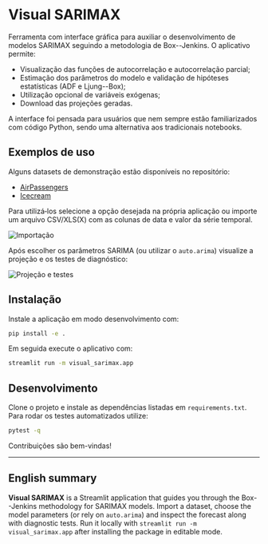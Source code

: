 # Visual SARIMAX

Ferramenta com interface gráfica para auxiliar o desenvolvimento de modelos SARIMAX seguindo a metodologia de Box--Jenkins. O aplicativo permite:

- Visualização das funções de autocorrelação e autocorrelação parcial;
- Estimação dos parâmetros do modelo e validação de hipóteses estatísticas (ADF e Ljung--Box);
- Utilização opcional de variáveis exógenas;
- Download das projeções geradas.

A interface foi pensada para usuários que nem sempre estão familiarizados com código Python, sendo uma alternativa aos tradicionais notebooks.

## Exemplos de uso

Alguns datasets de demonstração estão disponíveis no repositório:

- [AirPassengers](https://www.kaggle.com/chirag19/air-passengers)
- [Icecream](https://www3.nd.edu/~busiforc/handouts/Data%20and%20Stories/regression/ice%20cream%20consumption/icecream.html)

Para utilizá‑los selecione a opção desejada na própria aplicação ou importe um arquivo CSV/XLS(X) com as colunas de data e valor da série temporal.

![Importação](https://github.com/ricardozago/Streamlit_SARIMAX/blob/main/Imagens/01%20-%20Importa%C3%A7%C3%A3o.png)

Após escolher os parâmetros SARIMA (ou utilizar o `auto.arima`) visualize a projeção e os testes de diagnóstico:

![Projeção e testes](https://github.com/ricardozago/Streamlit_SARIMAX/blob/main/Imagens/03%20-%20Proje%C3%A7%C3%A3o%20e%20testes.png)

## Instalação

Instale a aplicação em modo desenvolvimento com:

```bash
pip install -e .
```

Em seguida execute o aplicativo com:

```bash
streamlit run -m visual_sarimax.app
```

## Desenvolvimento

Clone o projeto e instale as dependências listadas em `requirements.txt`. Para rodar os testes automatizados utilize:

```bash
pytest -q
```

Contribuições são bem-vindas!

---

## English summary

**Visual SARIMAX** is a Streamlit application that guides you through the Box--Jenkins methodology for SARIMAX models. Import a dataset, choose the model parameters (or rely on `auto.arima`) and inspect the forecast along with diagnostic tests. Run it locally with `streamlit run -m visual_sarimax.app` after installing the package in editable mode.
